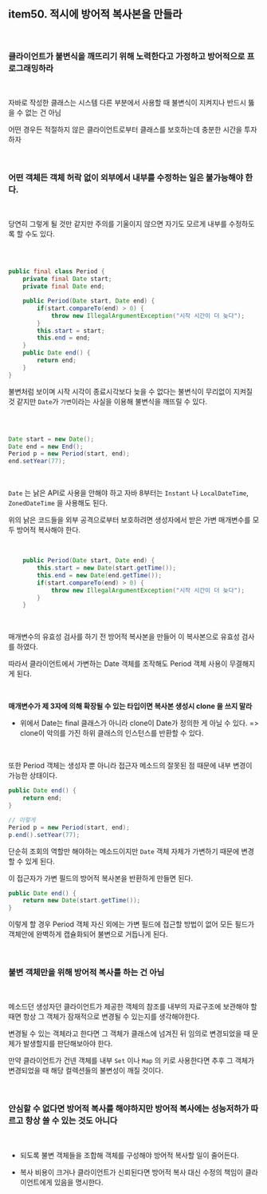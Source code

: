 


## item50. 적시에 방어적 복사본을 만들라

<br>




### 클라이언트가 불변식을 깨뜨리기 위해 노력한다고 가정하고 방어적으로 프로그래밍하라

<br>

자바로 작성한 클래스는 시스템 다른 부분에서 사용할 때 불변식이 지켜지나 반드시 뚫을 수 없는 건 아님

어떤 경우든 적절하지 않은 클라이언트로부터 클래스를 보호하는데 충분한 시간을 투자하자

<br>


### 어떤 객체든 객체 허락 없이 외부에서 내부를 수정하는 일은 불가능해야 한다.

<br>

당연히 그렇게 될 것만 같지만 주의를 기울이지 않으면 자기도 모르게 내부를 수정하도록 할 수도 있다.

<br>

```java

public final class Period {
	private final Date start;
	private final Date end;

	public Period(Date start, Date end) {
		if(start.compareTo(end) > 0) {
			throw new IllegalArgumentException("시작 시간이 더 늦다");
		}
		this.start = start;
		this.end = end;
	}
	public Date end() {
		return end;
	}
}
```

불변처럼 보이며 시작 시각이 종료시각보다 늦을 수 없다는 불변식이 무리없이 지켜질 것 같지만 `Date`가 `가변`이라는 사실을 이용해 불변식을 깨뜨릴 수 있다.

<br>

```java

Date start = new Date();
Date end = new End();
Period p = new Period(start, end);
end.setYear(77);
```
<br>


`Date` 는 낡은 API로 사용을 안해야 하고 자바 8부터는 `Instant` 나 `LocalDateTime`, `ZonedDateTime` 을 사용해도 된다.

위의 낡은 코드들을 외부 공격으로부터 보호하려면 생성자에서 받은 가변 매개변수를 모두 방어적 복사해야 한다.

<br>


```java
	public Period(Date start, Date end) {
		this.start = new Date(start.getTime());
		this.end = new Date(end.getTime());
		if(start.compareTo(end) > 0) {
			throw new IllegalArgumentException("시작 시간이 더 늦다");
		}
	}
```

<br>

매개변수의 유효성 검사를 하기 전 방어적 복사본을 만들어 이 복사본으로 유효성 검사를 하였다.

따라서 클라이언트에서 가변하는 Date 객체를 조작해도 Period 객체 사용이 무결해지게 된다.

<br>

**매개변수가 제 3자에 의해 확장될 수 있는 타입이면 복사본 생성시 clone 을 쓰지 말라**

- 위에서 Date는 final 클래스가 아니라 clone이 Date가 정의한 게 아닐 수 있다. => clone이 악의를 가진 하위 클래스의 인스턴스를 반환할 수 있다.


<br>

또한 Period 객체는 생성자 뿐 아니라 접근자 메소드의 잘못된 점 때문에 내부 변경이 가능한 상태이다.

```java
public Date end() {
	return end;
}

// 이렇게
Period p = new Period(start, end);
p.end().setYear(77);
```

단순히 조회의 역할만 해야하는 메소드이지만 `Date` 객체 자체가 가변하기 때문에 변경할 수 있게 된다. 

이 접근자가 가변 필드의 방어적 복사본을 반환하게 만들면 된다.

```java
public Date end() {
	return new Date(start.getTime());
}
```

이렇게 할 경우 Period 객체 자신 외에는 가변 필드에 접근할 방법이 없어 모든 필드가 객체안에 완벽하게 캡슐화되어 불변으로 거듭나게 된다.

<br>


### 불변 객체만을 위해 방어적 복사를 하는 건 아님

<br>

메소드던 생성자던 클라이언트가 제공한 객체의 참조를 내부의 자료구조에 보관해야 할 때면 항상 그 객체가 잠재적으로 변경될 수 있는지를 생각해야한다.

변경될 수 있는 객체라고 한다면 그 객체가 클래스에 넘겨진 뒤 임의로 변경되었을 때 문제가 발생할지를 판단해보아야 한다.

만약 클라이언트가 건넨 객체를 내부 `Set` 이나 `Map` 의 키로 사용한다면 추후 그 객체가 변경되었을 때 해당 컬렉션들의 불변성이 깨질 것이다.


<br>


### 안심할 수 없다면 방어적 복사를 해야하지만 방어적 복사에는 성능저하가 따르고 항상 쓸 수 있는 것도 아니다

<br>

- 되도록 불변 객체들을 조합해 객체를 구성해야 방어적 복사할 일이 줄어든다.

- 복사 비용이 크거나 클라이언트가 신뢰된다면 방어적 복사 대신 수정의 책임이 클라이언트에게 있음을 명시한다.

<br>

